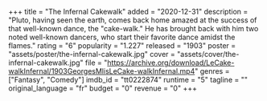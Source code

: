 +++
title = "The Infernal Cakewalk"
added = "2020-12-31"
description = "Pluto, having seen the earth, comes back home amazed at the success of that well-known dance, the \"cake-walk.\" He has brought back with him two noted well-known dancers, who start their favorite dance amidst the flames."
rating = "6"
popularity = "1.227"
released = "1903"
poster = "assets/poster/the-infernal-cakewalk.jpg"
cover = "assets/cover/the-infernal-cakewalk.jpg"
file = "https://archive.org/download/LeCake-walkInfernal/1903GeorgesMlisLeCake-walkInfernal.mp4"
genres = ["Fantasy", "Comedy"]
imdb_id = "tt0222874"
runtime = "5"
tagline = ""
original_language = "fr"
budget = "0"
revenue = "0"
+++